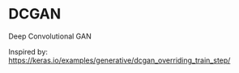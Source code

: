 # DCGAN
Deep Convolutional GAN

Inspired by: https://keras.io/examples/generative/dcgan_overriding_train_step/

